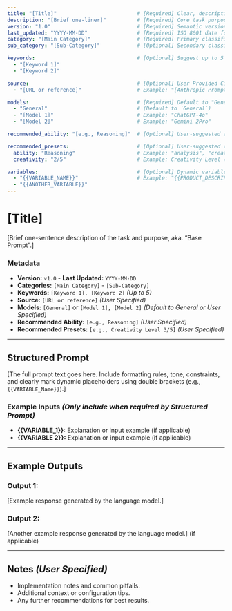 ```yaml
---
title: "[Title]"                          # [Required] Clear, descriptive title indicating purpose, use a verb-first naming approach
description: "[Brief one-liner]"          # [Required] Core task purpose summary: 10 - 20 words 
version: "1.0"                            # [Required] Semantic version (major.minor) - No brackets needed
last_updated: "YYYY-MM-DD"                # [Required] ISO 8601 date format
category: "[Main Category]"               # [Required] Primary classification
sub_category: "[Sub-Category]"            # [Optional] Secondary classification

keywords:                                 # [Optional] Suggest up to 5 search terms
  - "[Keyword 1]"
  - "[Keyword 2]"

source:                                   # [Optional] User Provided Citation/origin reference
  - "[URL or reference]"                  # Example: "[Anthropic Prompt Library](https://docs.anthropic.com/en/prompt-library/library)"

models:                                   # [Required] Default to "General" or User-Specified AI models
  - "General"                             # (Default to `General`)
  - "[Model 1]"                           # Example: "ChatGPT-4o"
  - "[Model 2]"                           # Example: "Gemini 2Pro"

recommended_ability: "[e.g., Reasoning]"  # [Optional] User-suggested ability focus

recommended_presets:                      # [Optional] User-suggested configuration tips & settings
  ability: "Reasoning"                    # Example: "analysis", "creativity"
  creativity: "2/5"                       # Example: Creativity Level (0 = strict, 5 = unrestrained)

variables:                                # [Optional] Dynamic variables for prompt reuse
  - "{{VARIABLE_NAME}}"                   # Example: "{{PRODUCT_DESCRIPTION}}" or "{{KEYWORDS}}"
  - "{{ANOTHER_VARIABLE}}"
---
```


# **[Title]**

[Brief one-sentence description of the task and purpose, aka. “Base Prompt”.]

### Metadata

- **Version:** `v1.0` - **Last Updated:** `YYYY-MM-DD`
- **Categories:** `[Main Category]` - `[Sub-Category]`
- **Keywords:** `[Keyword 1], [Keyword 2]` *(Up to 5)*
- **Source:** `[URL or reference]` *(User Specified)*
- **Models:** `[General]` or `[Model 1], [Model 2]` *(Default to General or User Specified)*
- **Recommended Ability:** `[e.g., Reasoning]` *(User Specified)*
- **Recommended Presets:** `[e.g., Creativity Level 3/5]` *(User Specified)*

---

## Structured Prompt

[The full prompt text goes here. Include formatting rules, tone, constraints, and clearly mark dynamic placeholders using double brackets (e.g., `{{VARIABLE_Name}}`).]

### Example Inputs *(Only include when required by Structured Prompt)*

- **{{VARIABLE_1}}:** Explanation or input example (if applicable)
- **{{VARIABLE 2}}:** Explanation or input example (if applicable)

---

## Example Outputs

### Output 1:
[Example response generated by the language model.]

### Output 2:
[Another example response generated by the language model.] (if applicable)

---

## Notes *(User Specified)*

- Implementation notes and common pitfalls.
- Additional context or configuration tips.
- Any further recommendations for best results.
